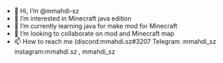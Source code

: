 - 👋 Hi, I’m @mmahdi-sz
- 👀 I’m interested in Minecraft java edition 
- 🌱 I’m currently learning java for make mod for Minecraft 
- 💞️ I’m looking to collaborate on mod and Minecraft map
- 📫 How to reach me (discord:mmahdi.sz#3207
Telegram :mmahdi_sz instagram:mmahdi.sz , mmahdi_sz


<!---
mmahdi-sz/mmahdi-sz is a ✨ special ✨ repository because its `README.md` (this file) appears on your GitHub profile.
You can click the Preview link to take a look at your changes.
--->
